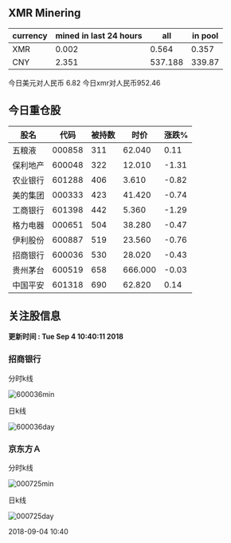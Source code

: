 ## XMR Minering

|currency|mined in last 24 hours|all|in pool|
|---|---|---|---|
|XMR|0.002|0.564|0.357|
|CNY|2.351|537.188|339.87|

今日美元对人民币 6.82	今日xmr对人民币952.46


## 今日重仓股 

|股名|代码|被持数|时价|涨跌%|
|---|---|---|---|---|
|五粮液|000858|311|62.040|0.11|
|保利地产|600048|322|12.010|-1.31|
|农业银行|601288|406|3.610|-0.82|
|美的集团|000333|423|41.420|-0.74|
|工商银行|601398|442|5.360|-1.29|
|格力电器|000651|504|38.280|-0.47|
|伊利股份|600887|519|23.560|-0.76|
|招商银行|600036|530|28.020|-0.43|
|贵州茅台|600519|658|666.000|-0.03|
|中国平安|601318|690|62.820|0.14|

## 关注股信息
**更新时间 : Tue Sep  4 10:40:11 2018**
### 招商银行 
分时k线

![600036min](http://image.sinajs.cn/newchart/min/n/sh600036.gif)

日k线

![600036day](http://image.sinajs.cn/newchart/daily/n/sh600036.gif)

### 京东方Ａ 
分时k线

![000725min](http://image.sinajs.cn/newchart/min/n/sz000725.gif)

日k线

![000725day](http://image.sinajs.cn/newchart/daily/n/sz000725.gif)

2018-09-04 10:40